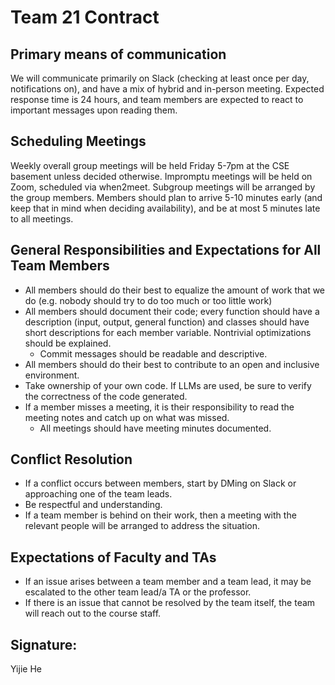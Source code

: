 # Team 21 Contract
## Primary means of communication
We will communicate primarily on Slack (checking at least once per day, notifications on), and have a mix of hybrid and in-person meeting. Expected response time is 24 hours, and team members are expected to react to important messages upon reading them.
## Scheduling Meetings
Weekly overall group meetings will be held Friday 5-7pm at the CSE basement unless decided otherwise. Impromptu meetings will be held on Zoom, scheduled via when2meet. Subgroup meetings will be arranged by the group members. Members should plan to arrive 5-10 minutes early (and keep that in mind when deciding availability), and be at most 5 minutes late to all meetings.
## General Responsibilities and Expectations for All Team Members
- All members should do their best to equalize the amount of work that we do (e.g. nobody should try to do too much or too little work)
- All members should document their code; every function should have a description (input, output, general function) and classes should have short descriptions for each member variable. Nontrivial optimizations should be explained.
  - Commit messages should be readable and descriptive.
- All members should do their best to contribute to an open and inclusive environment.
- Take ownership of your own code. If LLMs are used, be sure to verify the correctness of the code generated.
- If a member misses a meeting, it is their responsibility to read the meeting notes and catch up on what was missed.
  - All meetings should have meeting minutes documented.
## Conflict Resolution
- If a conflict occurs between members, start by DMing on Slack or approaching one of the team leads.
- Be respectful and understanding.
- If a team member is behind on their work, then a meeting with the relevant people will be arranged to address the situation.
## Expectations of Faculty and TAs
- If an issue arises between a team member and a team lead, it may be escalated to the other team lead/a TA or the professor.
- If there is an issue that cannot be resolved by the team itself, the team will reach out to the course staff.
## Signature:
Yijie He
